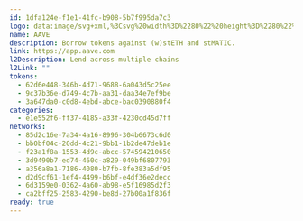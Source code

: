 ```yaml
---
id: 1dfa124e-f1e1-41fc-b908-5b7f995da7c3
logo: data:image/svg+xml,%3Csvg%20width%3D%2280%22%20height%3D%2280%22%20viewBox%3D%220%200%2080%2080%22%20fill%3D%22none%22%20xmlns%3D%22http%3A%2F%2Fwww.w3.org%2F2000%2Fsvg%22%3E%0A%3Cg%20filter%3D%22url(%23filter0_f_69_8622)%22%3E%0A%3Cpath%20d%3D%22M40%2059C51.598%2059%2061%2049.598%2061%2038C61%2026.402%2051.598%2017%2040%2017C28.402%2017%2019%2026.402%2019%2038C19%2049.598%2028.402%2059%2040%2059Z%22%20fill%3D%22%239391F7%22%2F%3E%0A%3C%2Fg%3E%0A%3Cpath%20d%3D%22M40%2061C51.598%2061%2061%2051.598%2061%2040C61%2028.402%2051.598%2019%2040%2019C28.402%2019%2019%2028.402%2019%2040C19%2051.598%2028.402%2061%2040%2061Z%22%20fill%3D%22%239391F7%22%2F%3E%0A%3Cpath%20d%3D%22M36.096%2041.0242C37.8967%2040.7319%2039.1195%2039.035%2038.8273%2037.2343C38.535%2035.4336%2036.8381%2034.2107%2035.0374%2034.503C33.2367%2034.7953%2032.0138%2036.492%2032.3061%2038.2929C32.5984%2040.0936%2034.2952%2041.3164%2036.096%2041.0242Z%22%20fill%3D%22white%22%2F%3E%0A%3Cpath%20d%3D%22M44.7296%2041.0242C46.5303%2040.7319%2047.7531%2039.035%2047.4608%2037.2343C47.1686%2035.4336%2045.4717%2034.2107%2043.671%2034.503C41.8703%2034.7953%2040.6474%2036.492%2040.9397%2038.2929C41.232%2040.0936%2042.9287%2041.3164%2044.7296%2041.0242Z%22%20fill%3D%22white%22%2F%3E%0A%3Cpath%20d%3D%22M39.878%2024.1279C30.9089%2024.1279%2023.6373%2031.5381%2023.6396%2040.6761H27.788C27.788%2033.8279%2033.158%2028.2756%2039.878%2028.2756C46.598%2028.2756%2051.968%2033.8279%2051.968%2040.6761H56.1164C56.1179%2031.5381%2048.8463%2024.1279%2039.878%2024.1279Z%22%20fill%3D%22white%22%2F%3E%0A%3Cdefs%3E%0A%3Cfilter%20id%3D%22filter0_f_69_8622%22%20x%3D%225%22%20y%3D%223%22%20width%3D%2270%22%20height%3D%2270%22%20filterUnits%3D%22userSpaceOnUse%22%20color-interpolation-filters%3D%22sRGB%22%3E%0A%3CfeFlood%20flood-opacity%3D%220%22%20result%3D%22BackgroundImageFix%22%2F%3E%0A%3CfeBlend%20mode%3D%22normal%22%20in%3D%22SourceGraphic%22%20in2%3D%22BackgroundImageFix%22%20result%3D%22shape%22%2F%3E%0A%3CfeGaussianBlur%20stdDeviation%3D%227%22%20result%3D%22effect1_foregroundBlur_69_8622%22%2F%3E%0A%3C%2Ffilter%3E%0A%3C%2Fdefs%3E%0A%3C%2Fsvg%3E%0A
name: AAVE
description: Borrow tokens against (w)stETH and stMATIC.
link: https://app.aave.com
l2Description: Lend across multiple chains
l2Link: ""
tokens:
  - 62d6e448-346b-4d71-9688-6a043d5c25ee
  - 9c37b36e-d749-4c7b-aa31-daa34e7ef9be
  - 3a647da0-c0d8-4ebd-abce-bac0390880f4
categories:
  - e1e552f6-ff37-4185-a33f-4230cd45d7ff
networks:
  - 85d2c16e-7a34-4a16-8996-304b6673c6d0
  - bb0bf04c-20dd-4c21-9bb1-1b2de47deb1e
  - f23a1f8a-1553-4d9c-abcc-574594210650
  - 3d9490b7-ed74-460c-a829-049bf6807793
  - a356a8a1-7186-4080-b7fb-8fe383a5df95
  - d2d9cf61-1ef4-4499-b6bf-e4df36e2decc
  - 6d3159e0-0362-4a60-ab98-e5f16985d2f3
  - ca2bff25-2583-4290-be8d-27b00a1f836f
ready: true
---
```

